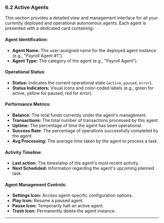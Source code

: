 ### 6.2 Active Agents

This section provides a detailed view and management interface for all your currently deployed and operational autonomous agents. Each agent is presented with a dedicated card containing:

#### Agent Identification:

- **Agent Name:** The user-assigned name for the deployed agent instance (e.g., "Payroll Agent #1").
- **Agent Type:** The category of the agent (e.g., "Payroll Agent").

#### Operational Status:

- **Status:** Indicates the current operational state (`active`, `paused`, `error`).
- **Status Indicators:** Visual icons and color-coded labels (e.g., green for active, yellow for paused, red for error).

#### Performance Metrics:

- **Balance:** The total funds currently under the agent's management.
- **Transactions:** The total number of transactions processed by this agent.
- **Uptime:** The percentage of time the agent has been operational.
- **Success Rate:** The percentage of operations successfully completed by the agent.
- **Avg Processing:** The average time taken by the agent to process a task.

#### Activity Timeline:

- **Last action:** The timestamp of the agent's most recent activity.
- **Next Scheduled:** Information regarding the agent's upcoming planned task.

#### Agent Management Controls:

- **Settings Icon:** Access agent-specific configuration options.
- **Play Icon:** Resume a paused agent.
- **Pause Icon:** Temporarily halt an active agent.
- **Trash Icon:** Permanently delete the agent instance.

---
